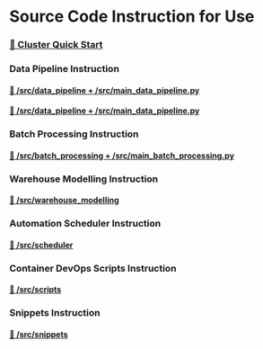 # Source Code Instruction for Use

### [🚀 Cluster Quick Start](./README/quick-start.md)

### Data Pipeline Instruction

#### [🚀 /src/data_pipeline + /src/main_data_pipeline.py](./README/spark-upstream.md)
#### [🚀 /src/data_pipeline + /src/main_data_pipeline.py](./README/spark-downstream.md)

### Batch Processing Instruction

#### [🚀 /src/batch_processing + /src/main_batch_processing.py](./README/batch_processing.md)

### Warehouse Modelling Instruction

#### [🚀 /src/warehouse_modelling](./README/warehouse_modelling.md)

### Automation Scheduler Instruction

#### [🚀 /src/scheduler](./README/automation_scheduler.md)

### Container DevOps Scripts Instruction

#### [🚀 /src/scripts](./README/automation_scheduler.md)

### Snippets Instruction

#### [🚀 /src/snippets](./README/automation_scheduler.md)
